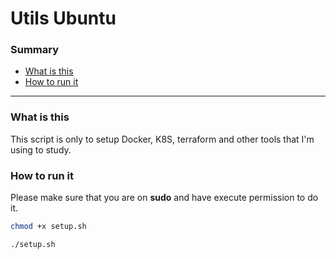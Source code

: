 # Utils Ubuntu
### Summary
* [What is this](#what-is-this)
* [How to run it](#how-to-run-it)

---
### What is this
This script is only to setup Docker, K8S, terraform and other tools that I'm using to study. 

### How to run it
Please make sure that you are on **sudo** and have execute permission to do it.
```bash
chmod +x setup.sh 
```

```bash
./setup.sh
```